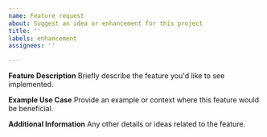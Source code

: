 ```yaml
---
name: Feature request
about: Suggest an idea or enhancement for this project
title: ''
labels: enhancement
assignees: ''

---
```


**Feature Description**
Briefly describe the feature you'd like to see implemented.

**Example Use Case**
Provide an example or context where this feature would be beneficial.

**Additional Information**
Any other details or ideas related to the feature.

